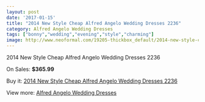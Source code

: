 ```yaml
---
layout: post
date: '2017-01-15'
title: "2014 New Style Cheap Alfred Angelo Wedding Dresses 2236"
category: Alfred Angelo Wedding Dresses
tags: ["bonny","wedding","evening","style","charming"]
image: http://www.neoformal.com/19205-thickbox_default/2014-new-style-cheap-alfred-angelo-wedding-dresses-2236.jpg
---
```

2014 New Style Cheap Alfred Angelo Wedding Dresses 2236

On Sales: **$365.99**
<a href="https://www.neoformal.com/en/alfred-angelo-wedding-dresses-2014/6149-2014-new-style-cheap-alfred-angelo-wedding-dresses-2236.html"><amp-img layout="responsive" width="600" height="600" src="//www.neoformal.com/19205-thickbox_default/2014-new-style-cheap-alfred-angelo-wedding-dresses-2236.jpg" alt="2014 New Style Cheap Alfred Angelo Wedding Dresses 2236 0" /></a>
<a href="https://www.neoformal.com/en/alfred-angelo-wedding-dresses-2014/6149-2014-new-style-cheap-alfred-angelo-wedding-dresses-2236.html"><amp-img layout="responsive" width="600" height="600" src="//www.neoformal.com/19206-thickbox_default/2014-new-style-cheap-alfred-angelo-wedding-dresses-2236.jpg" alt="2014 New Style Cheap Alfred Angelo Wedding Dresses 2236 1" /></a>
<a href="https://www.neoformal.com/en/alfred-angelo-wedding-dresses-2014/6149-2014-new-style-cheap-alfred-angelo-wedding-dresses-2236.html"><amp-img layout="responsive" width="600" height="600" src="//www.neoformal.com/19207-thickbox_default/2014-new-style-cheap-alfred-angelo-wedding-dresses-2236.jpg" alt="2014 New Style Cheap Alfred Angelo Wedding Dresses 2236 2" /></a>

Buy it: [2014 New Style Cheap Alfred Angelo Wedding Dresses 2236](https://www.neoformal.com/en/alfred-angelo-wedding-dresses-2014/6149-2014-new-style-cheap-alfred-angelo-wedding-dresses-2236.html "2014 New Style Cheap Alfred Angelo Wedding Dresses 2236")

View more: [Alfred Angelo Wedding Dresses](https://www.neoformal.com/en/80-alfred-angelo-wedding-dresses-2014 "Alfred Angelo Wedding Dresses")